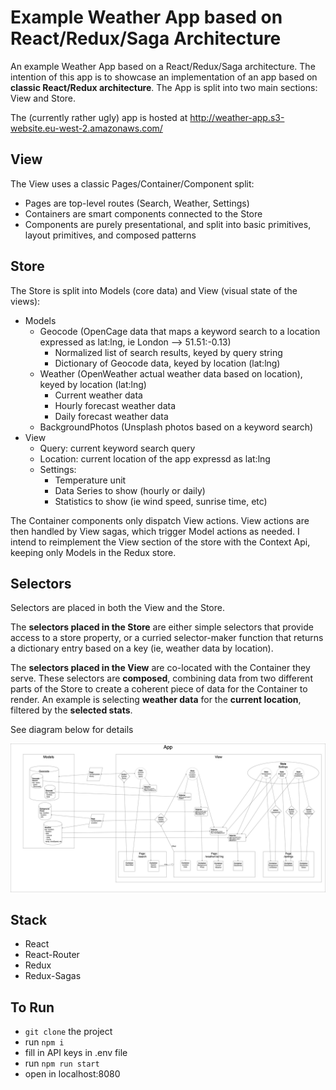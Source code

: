 # Example Weather App based on React/Redux/Saga Architecture
An example Weather App based on a React/Redux/Saga architecture. The intention of this app is to showcase an implementation of an app based on **classic React/Redux architecture**. The App is split into two main sections: View and Store.

The (currently rather ugly) app is hosted at
http://weather-app.s3-website.eu-west-2.amazonaws.com/

## View
The View uses a classic Pages/Container/Component split:
- Pages are top-level routes (Search, Weather, Settings)
- Containers are smart components connected to the Store
- Components are purely presentational, and split into basic primitives, layout primitives, and composed patterns

## Store
The Store is split into Models (core data) and View (visual state of the views):
- Models
  * Geocode (OpenCage data that maps a keyword search to a location expressed as lat:lng, ie London --> 51.51:-0.13)
    * Normalized list of search results, keyed by query string
    * Dictionary of Geocode data, keyed by location (lat:lng)
  * Weather (OpenWeather actual weather data based on location), keyed by location (lat:lng)
    * Current weather data
    * Hourly forecast weather data
    * Daily forecast weather data
  * BackgroundPhotos (Unsplash photos based on a keyword search)
- View
  * Query: current keyword search query
  * Location: current location of the app expressd as lat:lng
  * Settings:
    * Temperature unit
    * Data Series to show (hourly or daily)
    * Statistics to show (ie wind speed, sunrise time, etc)
    
The Container components only dispatch View actions. View actions are then handled by View sagas, which trigger Model actions as needed. I intend to reimplement the View section of the store with the Context Api, keeping only Models in the Redux store.
    
## Selectors
Selectors are placed in both the View and the Store.

The **selectors placed in the Store** are either simple selectors that provide access to a store property, or a curried selector-maker function that returns a dictionary entry based on a key (ie, weather data by location).

The **selectors placed in the View** are co-located with the Container they serve. These selectors are **composed**, combining data from two different parts of the Store to create a coherent piece of data for the Container to render. An example is selecting **weather data** for the **current location**, filtered by the **selected stats**.
    
See diagram below for details

![Diagram](https://github.com/ahuounan/weather-app/blob/master/diagram.png)

## Stack
- React
- React-Router
- Redux
- Redux-Sagas

## To Run
- `git clone` the project
- run `npm i`
- fill in API keys in .env file
- run `npm run start`
- open in localhost:8080
